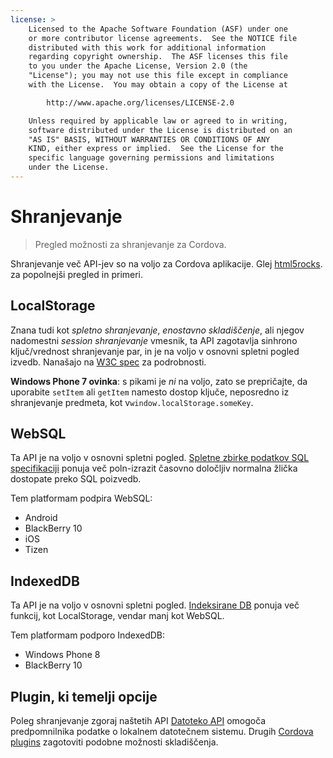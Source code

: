 ```yaml
---
license: >
    Licensed to the Apache Software Foundation (ASF) under one
    or more contributor license agreements.  See the NOTICE file
    distributed with this work for additional information
    regarding copyright ownership.  The ASF licenses this file
    to you under the Apache License, Version 2.0 (the
    "License"); you may not use this file except in compliance
    with the License.  You may obtain a copy of the License at

        http://www.apache.org/licenses/LICENSE-2.0

    Unless required by applicable law or agreed to in writing,
    software distributed under the License is distributed on an
    "AS IS" BASIS, WITHOUT WARRANTIES OR CONDITIONS OF ANY
    KIND, either express or implied.  See the License for the
    specific language governing permissions and limitations
    under the License.
---
```


# Shranjevanje

> Pregled možnosti za shranjevanje za Cordova.

Shranjevanje več API-jev so na voljo za Cordova aplikacije. Glej [html5rocks][1]. za popolnejši pregled in primeri.

 [1]: http://www.html5rocks.com/en/features/storage

## LocalStorage

Znana tudi kot *spletno shranjevanje*, *enostavno skladiščenje*, ali njegov nadomestni *session shranjevanje* vmesnik, ta API zagotavlja sinhrono ključ/vrednost shranjevanje par, in je na voljo v osnovni spletni pogled izvedb. Nanašajo na [W3C spec][2] za podrobnosti.

 [2]: http://www.w3.org/TR/webstorage/

**Windows Phone 7 ovinka**: s pikami je *ni* na voljo, zato se prepričajte, da uporabite `setItem` ali `getItem` namesto dostop ključe, neposredno iz shranjevanje predmeta, kot v`window.localStorage.someKey`.

## WebSQL

Ta API je na voljo v osnovni spletni pogled. [Spletne zbirke podatkov SQL specifikaciji][3] ponuja več poln-izrazit časovno določljiv normalna žlička dostopate preko SQL poizvedb.

 [3]: http://dev.w3.org/html5/webdatabase/

Tem platformam podpira WebSQL:

*   Android
*   BlackBerry 10
*   iOS
*   Tizen

## IndexedDB

Ta API je na voljo v osnovni spletni pogled. [Indeksirane DB][4] ponuja več funkcij, kot LocalStorage, vendar manj kot WebSQL.

 [4]: http://www.w3.org/TR/IndexedDB/

Tem platformam podporo IndexedDB:

*   Windows Phone 8
*   BlackBerry 10

## Plugin, ki temelji opcije

Poleg shranjevanje zgoraj naštetih API [Datoteko API][5] omogoča predpomnilnika podatke o lokalnem datotečnem sistemu. Drugih [Cordova plugins][6] zagotoviti podobne možnosti skladiščenja.

 [5]: https://github.com/apache/cordova-plugin-file/blob/master/doc/index.md
 [6]: http://plugins.cordova.io/